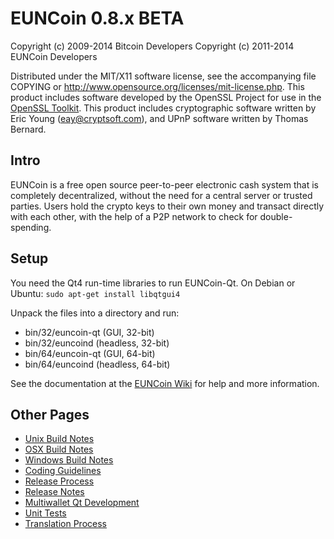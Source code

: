 EUNCoin 0.8.x BETA
====================

Copyright (c) 2009-2014 Bitcoin Developers
Copyright (c) 2011-2014 EUNCoin Developers

Distributed under the MIT/X11 software license, see the accompanying
file COPYING or http://www.opensource.org/licenses/mit-license.php.
This product includes software developed by the OpenSSL Project for use in the [OpenSSL Toolkit](http://www.openssl.org/). This product includes
cryptographic software written by Eric Young ([eay@cryptsoft.com](mailto:eay@cryptsoft.com)), and UPnP software written by Thomas Bernard.


Intro
---------------------
EUNCoin is a free open source peer-to-peer electronic cash system that is
completely decentralized, without the need for a central server or trusted
parties.  Users hold the crypto keys to their own money and transact directly
with each other, with the help of a P2P network to check for double-spending.


Setup
---------------------
You need the Qt4 run-time libraries to run EUNCoin-Qt. On Debian or Ubuntu:
	`sudo apt-get install libqtgui4`

Unpack the files into a directory and run:

- bin/32/euncoin-qt (GUI, 32-bit)
- bin/32/euncoind (headless, 32-bit)
- bin/64/euncoin-qt (GUI, 64-bit)
- bin/64/euncoind (headless, 64-bit)

See the documentation at the [EUNCoin Wiki](http://euncoin.info)
for help and more information.


Other Pages
---------------------
- [Unix Build Notes](build-unix.md)
- [OSX Build Notes](build-osx.md)
- [Windows Build Notes](build-msw.md)
- [Coding Guidelines](coding.md)
- [Release Process](release-process.md)
- [Release Notes](release-notes.md)
- [Multiwallet Qt Development](multiwallet-qt.md)
- [Unit Tests](unit-tests.md)
- [Translation Process](translation_process.md)
